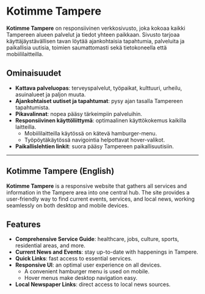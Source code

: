 # Kotimme Tampere

**Kotimme Tampere** on responsiivinen verkkosivusto, joka kokoaa kaikki Tampereen alueen palvelut ja tiedot yhteen paikkaan. Sivusto tarjoaa käyttäjäystävällisen tavan löytää ajankohtaisia tapahtumia, palveluita ja paikallisia uutisia, toimien saumattomasti sekä tietokoneella että mobiililaitteilla.

## Ominaisuudet

- **Kattava palveluopas**: terveyspalvelut, työpaikat, kulttuuri, urheilu, asuinalueet ja paljon muuta.
- **Ajankohtaiset uutiset ja tapahtumat**: pysy ajan tasalla Tampereen tapahtumista.
- **Pikavalinnat**: nopea pääsy tärkeimpiin palveluihin.
- **Responsiivinen käyttöliittymä**: optimaalinen käyttökokemus kaikilla laitteilla.
  - Mobiililaitteilla käytössä on kätevä hamburger-menu.
  - Työpöytäkäytössä navigointia helpottavat hover-valikot.
- **Paikallislehtien linkit**: suora pääsy Tampereen paikallisuutisiin.

---

## Kotimme Tampere (English)

**Kotimme Tampere** is a responsive website that gathers all services and information in the Tampere area into one central hub. The site provides a user-friendly way to find current events, services, and local news, working seamlessly on both desktop and mobile devices.

## Features

- **Comprehensive Service Guide**: healthcare, jobs, culture, sports, residential areas, and more.
- **Current News and Events**: stay up-to-date with happenings in Tampere.
- **Quick Links**: fast access to essential services.
- **Responsive UI**: an optimal user experience on all devices.
  - A convenient hamburger menu is used on mobile.
  - Hover menus make desktop navigation easy.
- **Local Newspaper Links**: direct access to local news sources.

